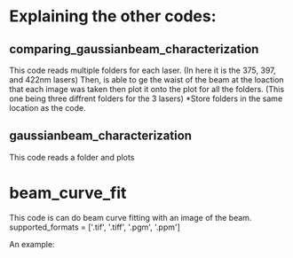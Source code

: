 # Explaining the other codes:
## comparing_gaussianbeam_characterization
This code reads multiple folders for each laser. (In here it is the 375, 397, and 422nm lasers)
Then, is able to ge the waist of the beam at the loaction that each image was taken then plot it onto the plot for all the folders.
(This one being three diffrent folders for the 3 lasers)
*Store folders in the same location as the code.


## gaussianbeam_characterization
This code reads a folder and plots 

# beam_curve_fit
This code is can do beam curve fitting with an image of the beam. 
supported_formats = ['.tif', '.tiff', '.pgm', '.ppm']

An example:

